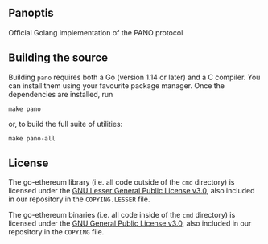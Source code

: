 ## Panoptis

Official Golang implementation of the PANO protocol

## Building the source

Building `pano` requires both a Go (version 1.14 or later) and a C compiler. You can install
them using your favourite package manager. Once the dependencies are installed, run

```shell
make pano
```

or, to build the full suite of utilities:

```shell
make pano-all
```

## License

The go-ethereum library (i.e. all code outside of the `cmd` directory) is licensed under the
[GNU Lesser General Public License v3.0](https://www.gnu.org/licenses/lgpl-3.0.en.html),
also included in our repository in the `COPYING.LESSER` file.

The go-ethereum binaries (i.e. all code inside of the `cmd` directory) is licensed under the
[GNU General Public License v3.0](https://www.gnu.org/licenses/gpl-3.0.en.html), also
included in our repository in the `COPYING` file.
